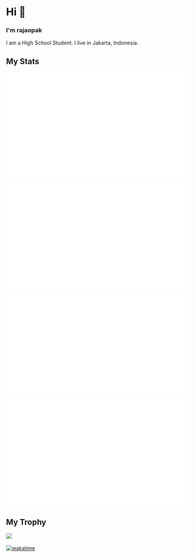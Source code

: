 # Hi 👋
### I'm rajaopak
I am a High School Student. 
I live in Jakarta, Indonesia.

## My Stats
![](https://raw.githubusercontent.com/rajaopak/stats/master/generated/overview.svg#gh-dark-mode-only)
![](https://raw.githubusercontent.com/rajaopak/stats/master/generated/overview.svg#gh-light-mode-only)
![](https://raw.githubusercontent.com/rajaopak/stats/master/generated/languages.svg#gh-dark-mode-only)
![](https://raw.githubusercontent.com/rajaopak/stats/master/generated/languages.svg#gh-light-mode-only)

## My Trophy
![](https://github-profile-trophy.vercel.app/?username=rajaopak&theme=discord&no-frame=true)

[![wakatime](https://wakatime.com/badge/user/7815478f-159f-4f8f-a7e6-b67167675f9b.svg)](https://wakatime.com/@7815478f-159f-4f8f-a7e6-b67167675f9b) 
